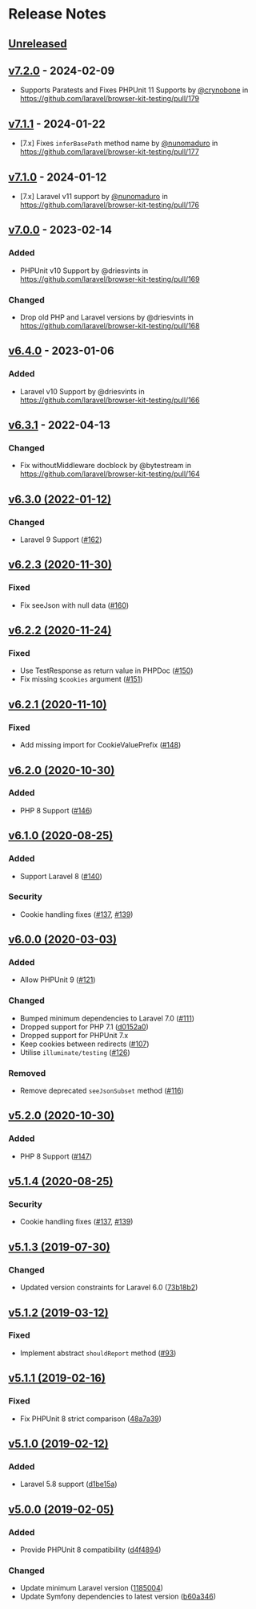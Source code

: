 # Release Notes

## [Unreleased](https://github.com/laravel/browser-kit-testing/compare/v7.2.0...7.x)

## [v7.2.0](https://github.com/laravel/browser-kit-testing/compare/v7.1.1...v7.2.0) - 2024-02-09

* Supports Paratests and Fixes PHPUnit 11 Supports by [@crynobone](https://github.com/crynobone) in https://github.com/laravel/browser-kit-testing/pull/179

## [v7.1.1](https://github.com/laravel/browser-kit-testing/compare/v7.1.0...v7.1.1) - 2024-01-22

* [7.x] Fixes `inferBasePath` method name by [@nunomaduro](https://github.com/nunomaduro) in https://github.com/laravel/browser-kit-testing/pull/177

## [v7.1.0](https://github.com/laravel/browser-kit-testing/compare/v7.0.0...v7.1.0) - 2024-01-12

* [7.x] Laravel v11 support by [@nunomaduro](https://github.com/nunomaduro) in https://github.com/laravel/browser-kit-testing/pull/176

## [v7.0.0](https://github.com/laravel/browser-kit-testing/compare/v6.4.0...v7.0.0) - 2023-02-14

### Added

- PHPUnit v10 Support by @driesvints in https://github.com/laravel/browser-kit-testing/pull/169

### Changed

- Drop old PHP and Laravel versions by @driesvints in https://github.com/laravel/browser-kit-testing/pull/168

## [v6.4.0](https://github.com/laravel/browser-kit-testing/compare/v6.3.1...v6.4.0) - 2023-01-06

### Added

- Laravel v10 Support by @driesvints in https://github.com/laravel/browser-kit-testing/pull/166

## [v6.3.1](https://github.com/laravel/browser-kit-testing/compare/v6.3.0...v6.3.1) - 2022-04-13

### Changed

- Fix withoutMiddleware docblock by @bytestream in https://github.com/laravel/browser-kit-testing/pull/164

## [v6.3.0 (2022-01-12)](https://github.com/laravel/browser-kit-testing/compare/v6.2.3...v6.3.0)

### Changed

- Laravel 9 Support ([#162](https://github.com/laravel/browser-kit-testing/pull/162))

## [v6.2.3 (2020-11-30)](https://github.com/laravel/browser-kit-testing/compare/v6.2.2...v6.2.3)

### Fixed

- Fix seeJson with null data ([#160](https://github.com/laravel/browser-kit-testing/pull/160))

## [v6.2.2 (2020-11-24)](https://github.com/laravel/browser-kit-testing/compare/v6.2.1...v6.2.2)

### Fixed

- Use TestResponse as return value in PHPDoc ([#150](https://github.com/laravel/browser-kit-testing/pull/150))
- Fix missing `$cookies` argument ([#151](https://github.com/laravel/browser-kit-testing/pull/151))

## [v6.2.1 (2020-11-10)](https://github.com/laravel/browser-kit-testing/compare/v6.2.0...v6.2.1)

### Fixed

- Add missing import for CookieValuePrefix ([#148](https://github.com/laravel/browser-kit-testing/pull/148))

## [v6.2.0 (2020-10-30)](https://github.com/laravel/browser-kit-testing/compare/v6.1.0...v6.2.0)

### Added

- PHP 8 Support ([#146](https://github.com/laravel/browser-kit-testing/pull/146))

## [v6.1.0 (2020-08-25)](https://github.com/laravel/browser-kit-testing/compare/v6.0.0...v6.1.0)

### Added

- Support Laravel 8 ([#140](https://github.com/laravel/browser-kit-testing/pull/140))

### Security

- Cookie handling fixes ([#137](https://github.com/laravel/browser-kit-testing/pull/137), [#139](https://github.com/laravel/browser-kit-testing/pull/139))

## [v6.0.0 (2020-03-03)](https://github.com/laravel/browser-kit-testing/compare/v5.1.4...v6.0.0)

### Added

- Allow PHPUnit 9 ([#121](https://github.com/laravel/browser-kit-testing/pull/121))

### Changed

- Bumped minimum dependencies to Laravel 7.0 ([#111](https://github.com/laravel/browser-kit-testing/pull/111))
- Dropped support for PHP 7.1 ([d0152a0](https://github.com/laravel/browser-kit-testing/commit/d0152a091a3ada16b2fa70fab1f7e4e42eb539cf))
- Dropped support for PHPUnit 7.x
- Keep cookies between redirects ([#107](https://github.com/laravel/browser-kit-testing/pull/107))
- Utilise `illuminate/testing` ([#126](https://github.com/laravel/browser-kit-testing/pull/126))

### Removed

- Remove deprecated `seeJsonSubset` method ([#116](https://github.com/laravel/browser-kit-testing/pull/116))

## [v5.2.0 (2020-10-30)](https://github.com/laravel/browser-kit-testing/compare/v5.1.4...v5.2.0)

### Added

- PHP 8 Support ([#147](https://github.com/laravel/browser-kit-testing/pull/147))

## [v5.1.4 (2020-08-25)](https://github.com/laravel/browser-kit-testing/compare/v5.1.3...v5.1.4)

### Security

- Cookie handling fixes ([#137](https://github.com/laravel/browser-kit-testing/pull/137), [#139](https://github.com/laravel/browser-kit-testing/pull/139))

## [v5.1.3 (2019-07-30)](https://github.com/laravel/browser-kit-testing/compare/v5.1.2...v5.1.3)

### Changed

- Updated version constraints for Laravel 6.0 ([73b18b2](https://github.com/laravel/browser-kit-testing/commit/73b18b2835db45b08f80c0a04cb0a74f5f384d95))

## [v5.1.2 (2019-03-12)](https://github.com/laravel/browser-kit-testing/compare/v5.1.1...v5.1.2)

### Fixed

- Implement abstract `shouldReport` method ([#93](https://github.com/laravel/browser-kit-testing/pull/93#issuecomment-468863285))

## [v5.1.1 (2019-02-16)](https://github.com/laravel/browser-kit-testing/compare/v5.1.0...v5.1.1)

### Fixed

- Fix PHPUnit 8 strict comparison ([48a7a39](https://github.com/laravel/browser-kit-testing/commit/48a7a39de5603a604a70b94671a8e89b4bb42b99))

## [v5.1.0 (2019-02-12)](https://github.com/laravel/browser-kit-testing/compare/v5.0.0...v5.1.0)

### Added

- Laravel 5.8 support ([d1be15a](https://github.com/laravel/browser-kit-testing/commit/d1be15aca3d4a1a659533600f5dfcf22a9d85aca))

## [v5.0.0 (2019-02-05)](https://github.com/laravel/browser-kit-testing/compare/v4.2.1...v5.0.0)

### Added

- Provide PHPUnit 8 compatibility ([d4f4894](https://github.com/laravel/browser-kit-testing/commit/d4f48946b29e412f477296ddb63738d0ce59a960))

### Changed

- Update minimum Laravel version ([1185004](https://github.com/laravel/browser-kit-testing/commit/1185004ceed0b841a5cc4367fcb492526a81e68a))
- Update Symfony dependencies to latest version ([b60a346](https://github.com/laravel/browser-kit-testing/commit/b60a346e783163d29a1ccc4f488b40534abb06c4))
